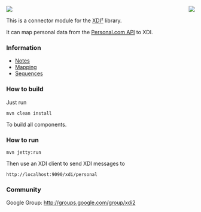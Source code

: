 <a href="http://projectdanube.org/" target="_blank"><img src="http://peacekeeper.github.com/xdi2/images/projectdanube_logo.png" align="right"></a>
<img src="http://peacekeeper.github.com/xdi2/images/logo64.png"><br>

This is a connector module for the [XDI²](http://github.com/peacekeeper/xdi2) library.

It can map personal data from the [Personal.com API](http://developer.personal.com/faq) to XDI. 

### Information

* [Notes](https://github.com/peacekeeper/xdi2-connector-personal/wiki/Notes)
* [Mapping](https://github.com/peacekeeper/xdi2-connector-personal/wiki/Mapping)
* [Sequences](https://github.com/peacekeeper/xdi2-connector-personal/wiki/Sequences)

### How to build

Just run

    mvn clean install

To build all components.

### How to run

    mvn jetty:run

Then use an XDI client to send XDI messages to

    http://localhost:9090/xdi/personal

### Community

Google Group: http://groups.google.com/group/xdi2
